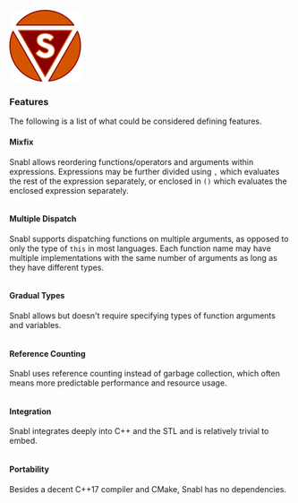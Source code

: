 ![Logo](logo.png?raw=true)

### Features
The following is a list of what could be considered defining features.

#### Mixfix
Snabl allows reordering functions/operators and arguments within expressions. Expressions may be further divided using ```,``` which evaluates the rest of the expression separately, or enclosed in ```()``` which evaluates the enclosed expression separately.

```
```

#### Multiple Dispatch
Snabl supports dispatching functions on multiple arguments, as opposed to only the type of ```this``` in most languages. Each function name may have multiple implementations with the same number of arguments as long as they have different types.

```
```

#### Gradual Types
Snabl allows but doesn't require specifying types of function arguments and variables.

```
```

#### Reference Counting
Snabl uses reference counting instead of garbage collection, which often means more predictable performance and resource usage.

```
```

#### Integration
Snabl integrates deeply into C++ and the STL and is relatively trivial to embed.

```
```

#### Portability
Besides a decent C++17 compiler and CMake, Snabl has no dependencies.

```
```